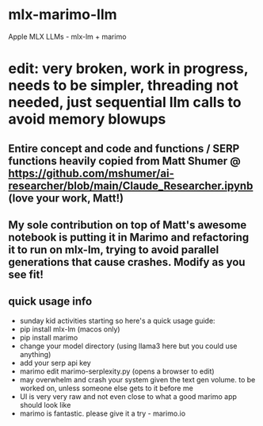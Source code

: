 # mlx-marimo-llm
Apple MLX LLMs - mlx-lm + marimo 

# edit: very broken, work in progress, needs to be simpler, threading not needed, just sequential llm calls to avoid memory blowups

## Entire concept and code and functions / SERP functions heavily copied from Matt Shumer @ https://github.com/mshumer/ai-researcher/blob/main/Claude_Researcher.ipynb (love your work, Matt!)
## My sole contribution on top of Matt's awesome notebook is putting it in Marimo and refactoring it to run on mlx-lm, trying to avoid parallel generations that cause crashes. Modify as you see fit!

## quick usage info
- sunday kid activities starting so here's a quick usage guide:
- pip install mlx-lm (macos only)
- pip install marimo
- change your model directory (using llama3 here but you could use anything)
- add your serp api key
- marimo edit marimo-serplexity.py (opens a browser to edit)
- may overwhelm and crash your system given the text gen volume. to be worked on, unless someone else gets to it before me
- UI is very very raw and not even close to what a good marimo app should look like
- marimo is fantastic. please give it a try - marimo.io
